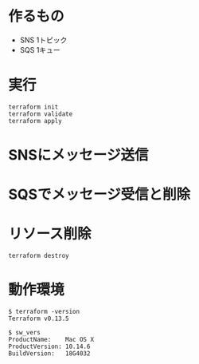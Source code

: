 # 作るもの
- SNS 1トピック
- SQS 1キュー

# 実行
```shell
terraform init
terraform validate
terraform apply
```

# SNSにメッセージ送信

# SQSでメッセージ受信と削除

# リソース削除
```shell
terraform destroy
```

# 動作環境
```shell
$ terraform -version
Terraform v0.13.5

$ sw_vers
ProductName:    Mac OS X
ProductVersion: 10.14.6
BuildVersion:   18G4032
```